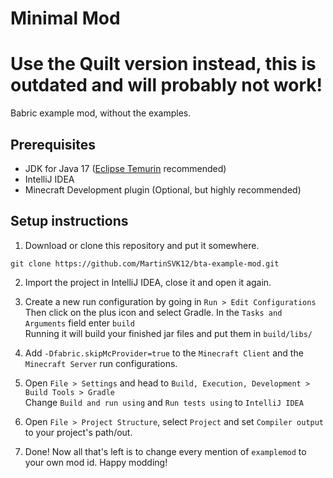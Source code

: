 # Minimal Mod

# Use the Quilt version instead, this is outdated and will probably not work!

Babric example mod, without the examples.

## Prerequisites
- JDK for Java 17 ([Eclipse Temurin](https://adoptium.net/temurin/releases/) recommended)
- IntelliJ IDEA
- Minecraft Development plugin (Optional, but highly recommended)

## Setup instructions

1. Download or clone this repository and put it somewhere.
```
git clone https://github.com/MartinSVK12/bta-example-mod.git
```

2. Import the project in IntelliJ IDEA, close it and open it again.


3. Create a new run configuration by going in `Run > Edit Configurations`  
   Then click on the plus icon and select Gradle. In the `Tasks and Arguments` field enter `build`  
   Running it will build your finished jar files and put them in `build/libs/`


4. Add `-Dfabric.skipMcProvider=true` to the `Minecraft Client` and the `Minecraft Server` run configurations.


5. Open `File > Settings` and head to `Build, Execution, Development > Build Tools > Gradle`  
   Change `Build and run using` and `Run tests using` to `IntelliJ IDEA`


6. Open `File > Project Structure`, select `Project` and set `Compiler output` to your project's path/out.


7. Done! Now all that's left is to change every mention of `examplemod` to your own mod id. Happy modding!
